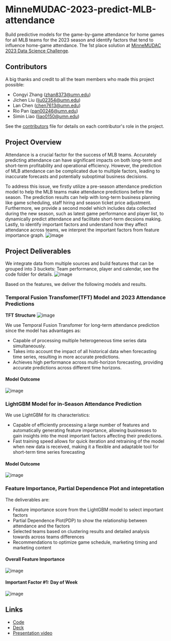 # MinneMUDAC-2023-predict-MLB-attendance
Build predictive models for the game-by-game attendance for home games for all MLB teams for the 2023 season and identify factors that tend to influence home-game attendance. The 1st place solution at [MinneMUDAC 2023 Data Science Challenge](https://minneanalytics.org/minnemudac2023/).

## Contributors
A big thanks and credit to all the team members who made this project possible:
* Congyi Zhang (zhan8373@umn.edu)
* Jichen Liu (liu02354@umn.edu)
* Lan Chen (chen7613@umn.edu)
* Rio Pan (pan00246@umn.edu)
* Simin Liao (liao0150@umn.edu)

See the [contributors](https://github.umn.edu/liao0150/MinneMUDAC-2023-predict-MLB-attendance/blob/main/Contributors.md) file for details on each contributor's role in the project.

## Project Overview
Attendance is a crucial factor for the success of MLB teams. Accurately predicting attendance can have significant impacts on both long-term and short-term profitability and operational efficiency. However, the prediction of MLB attendance can be complicated due to multiple factors, leading to inaccurate forecasts and potentially suboptimal business decisions. 

To address this issue, we firstly utilize a pre-season attendance prediction model to help the MLB teams make attendance predictions before the season. The prediction results can help with long-term business planning like game scheduling, staff hiring and season ticket price adjustment. Furthermore, we provide a second model which includes data collected during the new season, such as latest game performance and player list, to dynamically predict attendance and facilitate short-term decsions making. Lastly, to identify important factors and understand how they affect attendance across teams, we interpret the important factors from feature importance graph.
![image](https://media.github.umn.edu/user/19808/files/86bde54e-b670-4cd2-a8a7-1c62eba5fbc0)


## Project Deliverables
We integrate data from multiple sources and build features that can be grouped into 3 buckets: Team performance, player and calendar, see the code folder for details. 
![image](https://media.github.umn.edu/user/19808/files/b677b59e-1d50-4744-a00a-f6990a57fe49)

Based on the features, we deliver the following models and results.
### Temporal Fusion Transfomer(TFT) Model and 2023 Attendance Predictions

**TFT Structure**
![image](https://media.github.umn.edu/user/19808/files/ef4a80cc-7ded-478e-8045-92fa82abf239)

We use Temporal Fusion Transfomer for long-term attendance prediction since the model has advantages as:
* Capable of processing multiple heterogeneous time series data simultaneously.
* Takes into account the impact of all historical data when forecasting time series, resulting in more accurate predictions.
* Achieves high performance across multi-horizon forecasting, providing accurate predictions across different time horizons.
#### Model Outcome
![image](https://media.github.umn.edu/user/19808/files/13d57caf-eeed-4981-a3fb-feede698f185)

### LightGBM Model for in-Season Attendance Prediction
We use LightGBM for its characteristics:
* Capable of efficiently processing a large number of features and automatically generating feature importance, allowing businesses to gain insights into the most important factors affecting their predictions.
* Fast training speed allows for quick iteration and retraining of the model when new data is received, making it a flexible and adaptable tool for short-term time series forecasting
#### Model Outcome
![image](https://media.github.umn.edu/user/19808/files/14e7c66f-0f40-4847-9623-6821d9ea4489)

### Feature Importance, Partial Dependence Plot and intepretation
The deliverables are:
* Feature importance score from the LightGBM model to select important factors
* Partial Dependence Plot(PDP) to show the relationship between attendance and the factors
* Selected teams based on clustering results and detailed analysis towards across teams differences
* Recommendations to optimize game schedule, marketing timing and marketing content
#### Overall Feature Importance
![image](https://media.github.umn.edu/user/19808/files/34a6d299-bf96-487a-bd66-14aa117f86d5)
#### Important Factor #1: Day of Week
![image](https://media.github.umn.edu/user/19808/files/d019d0dd-89e9-488d-8cdc-111ec40fa1f5)



## Links
* [Code](https://github.umn.edu/liao0150/MinneMUDAC-2023-predict-MLB-attendance/tree/main/code)
* [Deck](https://github.umn.edu/liao0150/MinneMUDAC-2023-predict-MLB-attendance/tree/main/presentation)
* [Presentation video](https://www.youtube.com/watch?v=OOTj8_1UaQA)
